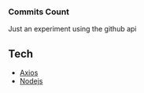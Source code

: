 ### Commits Count

Just an experiment using the github api

## Tech

- [Axios](https://github.com/axios/axios) 
- [Nodejs](https://nodejs.org/en/)